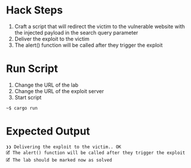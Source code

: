 # Hack Steps

1. Craft a script that will redirect the victim to the vulnerable website with the injected payload in the search query parameter
2. Deliver the exploit to the victim
3. The alert() function will be called after they trigger the exploit

# Run Script

1. Change the URL of the lab
2. Change the URL of the exploit server
3. Start script

```
~$ cargo run
```

# Expected Output

```
❯❯ Delivering the exploit to the victim.. OK
🗹 The alert() function will be called after they trigger the exploit
🗹 The lab should be marked now as solved
```
